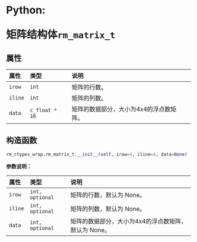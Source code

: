 # <p class="hidden">Python: </p>矩阵结构体`rm_matrix_t`

## 属性

|  属性  |  类型  |  说明  |
| :--- | :--- | :--- |
| `irow`    | `int`                 | 矩阵的行数。       |
| `iline`   | `int`                 | 矩阵的列数。       |
| `data`    | `c_float * 16`   | 矩阵的数据部分，大小为4x4的浮点数矩阵。 |

## 构造函数

```Python
rm_ctypes_wrap.rm_matrix_t.__init__(self, irow=4, iline=4, data=None)
```

**参数说明：**

|  属性  |  类型  |  说明  |
| :--- | :--- | :--- |
|  `irow`  |  `int, optional`  |  矩阵的行数，默认为 None。  |
|  `iline`  |  `int, optional`  |  矩阵的列数，默认为 None。  |
|  `data`  |  `int, optional`  |  矩阵的数据部分，大小为4x4的浮点数矩阵，默认为 None。  |

